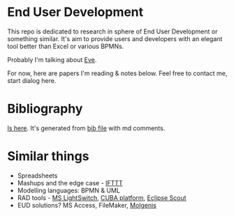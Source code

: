 # End User Development

This repo is dedicated to research in sphere of End User Development or something similar. It's aim to provide users and developers with an elegant tool better than Excel or various BPMNs.

Probably I'm talking about [Eve](https://github.com/witheve/Eve).

For now, here are papers I'm reading & notes below. Feel free to contact me, start dialog here.

# Bibliography

[Is here](./Bibliography.md). It's generated from [bib file](./Bibliography.bib) with md comments.

# Similar things

* Spreadsheets
* Mashups and the edge case - [IFTTT](https://ifttt.com)
* Modelling languages: BPMN & UML
* RAD tools - [MS LightSwitch](https://msdn.microsoft.com/en-us/library/ff851953.aspx), [CUBA platform](https://www.cuba-platform.com), [Eclipse Scout](http://www.eclipse.org/scout)
* EUD solutions? MS Access, FileMaker, [Molgenis](http://molgenis.github.io/)
